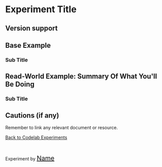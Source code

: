 # Experiment Title

## Version support

## Base Example

### Sub Title

## Read-World Example: Summary Of What You'll Be Doing

### Sub Title

## Cautions (if any)

Remember to link any relevant document or resource.

[Back to Codelab Experiments](codelabs/?id=code-lab-experiments)

<br>

Experiment by <a href="#" style="font-size: 20px; color: #111;" target="_blank">Name</a>

